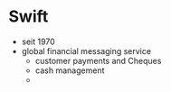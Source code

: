 # Swift
* seit 1970
* global financial messaging service
  * customer payments and Cheques
  * cash management
  * 
